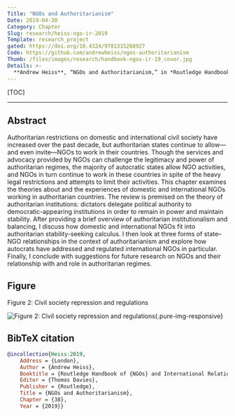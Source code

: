 ```yaml
---
Title: "NGOs and Authoritarianism"
Date: 2019-04-30
Category: Chapter
Slug: research/heiss-ngo-ir-2019
Template: research_project
gated: https://doi.org/10.4324/9781315268927
Code: https://github.com/andrewheiss/ngos-authoritarianism
Thumb: /files/images/research/handbook-ngos-ir-19_cover.jpg
Details: >-
  **Andrew Heiss**, “NGOs and Authoritarianism,” in *Routledge Handbook of NGOs and International Relations*, ed. Thomas Davies (London: Routledge, 2019).
---
```


[TOC]

---

## Abstract

Authoritarian restrictions on domestic and international civil society have increased over the past decade, but authoritarian states continue to allow—and even invite—NGOs to work in their countries. Though the services and advocacy provided by NGOs can challenge the legitimacy and power of authoritarian regimes, the majority of autocratic states allow NGO activities, and NGOs in turn continue to work in these countries in spite of the heavy legal restrictions and attempts to limit their activities. This chapter examines the theories about and the experiences of domestic and international NGOs working in authoritarian countries. The review is premised on the theory of authoritarian institutions: dictators delegate political authority to democratic-appearing institutions in order to remain in power and maintain stability. After providing a brief overview of authoritarian institutionalism and balancing, I discuss how domestic and international NGOs fit into authoritarian stability-seeking calculus. I then look at three forms of state–NGO relationships in the context of authoritarianism and explore how autocrats have addressed and regulated international NGOs in particular. Finally, I conclude with suggestions for future research on NGOs and their relationship with and role in authoritarian regimes.


## Figure

Figure 2: Civil society repression and regulations

![Figure 2: Civil society repression and regulations](/files/images/research/ngos-ir-19_fig2.png){.pure-img-responsive}


## BibTeX citation

```bibtex
@incollection{Heiss:2019,
    Address = {London},
    Author = {Andrew Heiss},
    Booktitle = {Routledge Handbook of {NGOs} and International Relations},
    Editor = {Thomas Davies},
    Publisher = {Routledge},
    Title = {NGOs and Authoritarianism},
    Chapter = {38},
    Year = {2019}}
```
